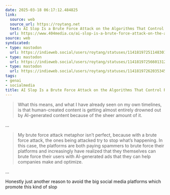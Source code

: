 ```yaml
---
date: 2025-03-18 06:17:12.484825
link:
  source: web
  source_url: https://roytang.net
  text: AI Slop Is a Brute Force Attack on the Algorithms That Control Reality
  url: https://www.404media.co/ai-slop-is-a-brute-force-attack-on-the-algorithms-that-control-reality/
source: web
syndicated:
- type: mastodon
  url: https://indieweb.social/users/roytang/statuses/114181972511483010
- type: mastodon
  url: https://indieweb.social/users/roytang/statuses/114181972566013125
- type: mastodon
  url: https://indieweb.social/users/roytang/statuses/114181972620353451
tags:
- genai
- socialmedia
title: AI Slop Is a Brute Force Attack on the Algorithms That Control Reality
---
```


> What this means, and what I have already seen on my own timelines, is that human-created content is getting almost entirely drowned out by AI-generated content because of the sheer amount of it.

...<!--sep-->

> My brute force attack metaphor isn’t perfect, because with a brute force attack, the ones being attacked try to stop what’s happening. In this case, the platforms are both paying spammers to brute force their platforms and increasingly have realized that they themselves can brute force their users with AI-generated ads that they can help companies make and optimize. 

...<!--sep-->

Honestly just another reason to avoid the big social media platforms which promote this kind of slop